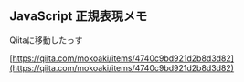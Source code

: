 ## JavaScript 正規表現メモ

Qiitaに移動したっす

[https://qiita.com/mokoaki/items/4740c9bd921d2b8d3d82](https://qiita.com/mokoaki/items/4740c9bd921d2b8d3d82)
